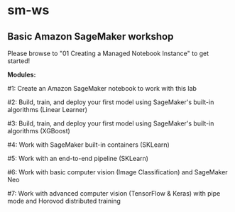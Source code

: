 # sm-ws
## Basic Amazon SageMaker workshop
Please browse to "01 Creating a Managed Notebook Instance" to get started!

**Modules:**

#1: Create an Amazon SageMaker notebook to work with this lab

#2: Build, train, and deploy your first model using SageMaker's built-in algorithms (Linear Learner)

#3: Build, train, and deploy your first model using SageMaker's built-in algorithms (XGBoost)

#4: Work with SageMaker built-in containers (SKLearn)

#5: Work with an end-to-end pipeline (SKLearn)

#6: Work with basic computer vision (Image Classification) and SageMaker Neo

#7: Work with advanced computer vision (TensorFlow & Keras) with pipe mode and Horovod distributed training

